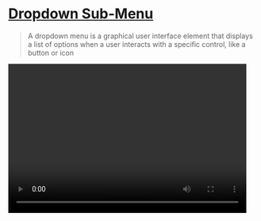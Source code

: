 # [Dropdown Sub-Menu](https://en.wikipedia.org/wiki/Drop-down_list)

> A dropdown menu is a graphical user interface element that displays a list of options when a user interacts with a specific control, like a button or icon

<video width="480" height="300" controls>
  <source src="screenshot.mp4" type="video/mp4">
</video>

